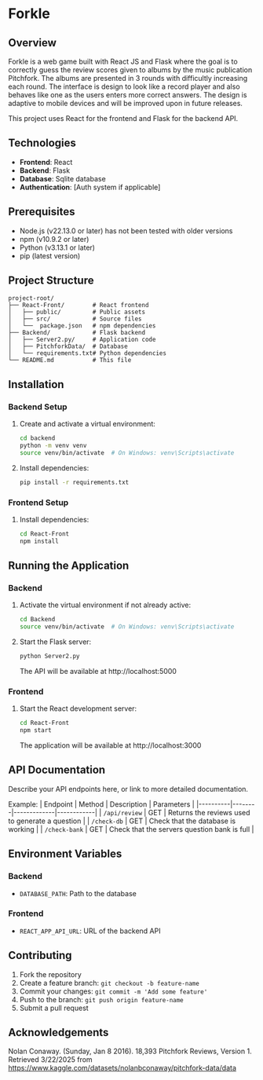 # Forkle

## Overview
Forkle is a web game built with React JS and Flask where the goal is to correctly guess the review scores given to albums by the music publication Pitchfork. The albums are presented in 3 rounds with difficultly increasing each round. The interface is design to look like a record player and also behaves like one as the users enters more correct answers. The design is adaptive to mobile devices and will be improved upon in future releases.

This project uses React for the frontend and Flask for the backend API.

## Technologies
- **Frontend**: React
- **Backend**: Flask
- **Database**: Sqlite database
- **Authentication**: [Auth system if applicable]

## Prerequisites
- Node.js (v22.13.0 or later) has not been tested with older versions
- npm (v10.9.2 or later)
- Python (v3.13.1 or later)
- pip (latest version)

## Project Structure
```
project-root/
├── React-Front/        # React frontend
│   ├── public/         # Public assets
│   ├── src/            # Source files
│   └──  package.json   # npm dependencies
├── Backend/            # Flask backend
│   ├── Server2.py/     # Application code
│   ├── PitchforkData/  # Database
│   └── requirements.txt# Python dependencies
└── README.md           # This file
```

## Installation

### Backend Setup
1. Create and activate a virtual environment:
   ```bash
   cd backend
   python -m venv venv
   source venv/bin/activate  # On Windows: venv\Scripts\activate
   ```

2. Install dependencies:
   ```bash
   pip install -r requirements.txt
   ```

### Frontend Setup
1. Install dependencies:
   ```bash
   cd React-Front
   npm install 
   ```

## Running the Application

### Backend
1. Activate the virtual environment if not already active:
   ```Bash
   cd Backend
   source venv/bin/activate  # On Windows: venv\Scripts\activate
   ```

2. Start the Flask server:
   ```bash
   python Server2.py
   ```
   The API will be available at http://localhost:5000

### Frontend
1. Start the React development server:
   ```bash
   cd React-Front
   npm start
   ```
   The application will be available at http://localhost:3000

## API Documentation
Describe your API endpoints here, or link to more detailed documentation.

Example:
| Endpoint | Method | Description | Parameters |
|----------|--------|-------------|------------|
| `/api/review` | GET | Returns the reviews used to generate a question |
| `/check-db` | GET | Check that the database is working |
| `/check-bank` | GET | Check that the servers question bank is full |


## Environment Variables

### Backend
- `DATABASE_PATH`: Path to the database

### Frontend
- `REACT_APP_API_URL`: URL of the backend API

## Contributing

1. Fork the repository
2. Create a feature branch: `git checkout -b feature-name`
3. Commit your changes: `git commit -m 'Add some feature'`
4. Push to the branch: `git push origin feature-name`
5. Submit a pull request

## Acknowledgements
Nolan Conaway. (Sunday, Jan 8 2016). 18,393 Pitchfork Reviews, Version 1. Retrieved 3/22/2025 from https://www.kaggle.com/datasets/nolanbconaway/pitchfork-data/data
